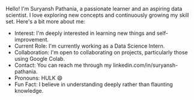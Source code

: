 Hello! I'm Suryansh Pathania, a passionate learner and an aspiring data scientist. I love exploring new concepts and continuously growing my skill set. Here's a bit more about me:

- Interest: I'm deeply interested in learning new things and self-improvement.
- Current Role: I'm currently working as a Data Science Intern.
- Collaboration: I'm open to collaborating on projects, particularly those using Google Colab.
- Contact: You can reach me through my linkedin.com/in/suryansh-pathania.
- Pronouns: HULK 😄
- Fun Fact: I believe in understanding deeply rather than flaunting knowledge.

